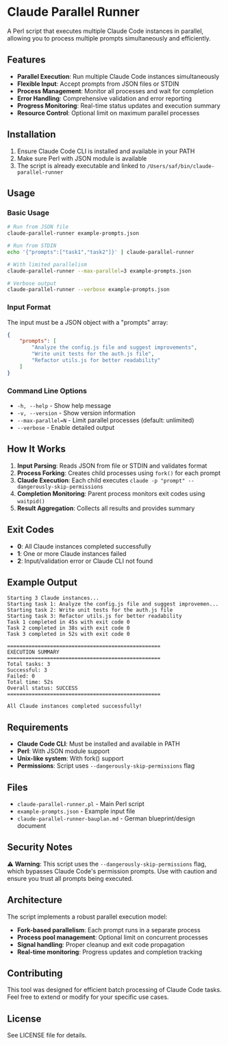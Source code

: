 # Claude Parallel Runner

A Perl script that executes multiple Claude Code instances in parallel, allowing you to process multiple prompts simultaneously and efficiently.

## Features

- **Parallel Execution**: Run multiple Claude Code instances simultaneously
- **Flexible Input**: Accept prompts from JSON files or STDIN
- **Process Management**: Monitor all processes and wait for completion
- **Error Handling**: Comprehensive validation and error reporting
- **Progress Monitoring**: Real-time status updates and execution summary
- **Resource Control**: Optional limit on maximum parallel processes

## Installation

1. Ensure Claude Code CLI is installed and available in your PATH
2. Make sure Perl with JSON module is available
3. The script is already executable and linked to `/Users/saf/bin/claude-parallel-runner`

## Usage

### Basic Usage

```bash
# Run from JSON file
claude-parallel-runner example-prompts.json

# Run from STDIN
echo '{"prompts":["task1","task2"]}' | claude-parallel-runner

# With limited parallelism
claude-parallel-runner --max-parallel=3 example-prompts.json

# Verbose output
claude-parallel-runner --verbose example-prompts.json
```

### Input Format

The input must be a JSON object with a "prompts" array:

```json
{
    "prompts": [
        "Analyze the config.js file and suggest improvements",
        "Write unit tests for the auth.js file", 
        "Refactor utils.js for better readability"
    ]
}
```

### Command Line Options

- `-h, --help` - Show help message
- `-v, --version` - Show version information  
- `--max-parallel=N` - Limit parallel processes (default: unlimited)
- `--verbose` - Enable detailed output

## How It Works

1. **Input Parsing**: Reads JSON from file or STDIN and validates format
2. **Process Forking**: Creates child processes using `fork()` for each prompt
3. **Claude Execution**: Each child executes `claude -p "prompt" --dangerously-skip-permissions`
4. **Completion Monitoring**: Parent process monitors exit codes using `waitpid()`
5. **Result Aggregation**: Collects all results and provides summary

## Exit Codes

- **0**: All Claude instances completed successfully
- **1**: One or more Claude instances failed
- **2**: Input/validation error or Claude CLI not found

## Example Output

```
Starting 3 Claude instances...
Starting task 1: Analyze the config.js file and suggest improvemen...
Starting task 2: Write unit tests for the auth.js file
Starting task 3: Refactor utils.js for better readability
Task 1 completed in 45s with exit code 0
Task 2 completed in 38s with exit code 0  
Task 3 completed in 52s with exit code 0

==================================================
EXECUTION SUMMARY
==================================================
Total tasks: 3
Successful: 3
Failed: 0
Total time: 52s
Overall status: SUCCESS
==================================================

All Claude instances completed successfully!
```

## Requirements

- **Claude Code CLI**: Must be installed and available in PATH
- **Perl**: With JSON module support
- **Unix-like system**: With fork() support
- **Permissions**: Script uses `--dangerously-skip-permissions` flag

## Files

- `claude-parallel-runner.pl` - Main Perl script
- `example-prompts.json` - Example input file
- `claude-parallel-runner-bauplan.md` - German blueprint/design document

## Security Notes

⚠️ **Warning**: This script uses the `--dangerously-skip-permissions` flag, which bypasses Claude Code's permission prompts. Use with caution and ensure you trust all prompts being executed.

## Architecture

The script implements a robust parallel execution model:

- **Fork-based parallelism**: Each prompt runs in a separate process
- **Process pool management**: Optional limit on concurrent processes  
- **Signal handling**: Proper cleanup and exit code propagation
- **Real-time monitoring**: Progress updates and completion tracking

## Contributing

This tool was designed for efficient batch processing of Claude Code tasks. Feel free to extend or modify for your specific use cases.

## License

See LICENSE file for details.